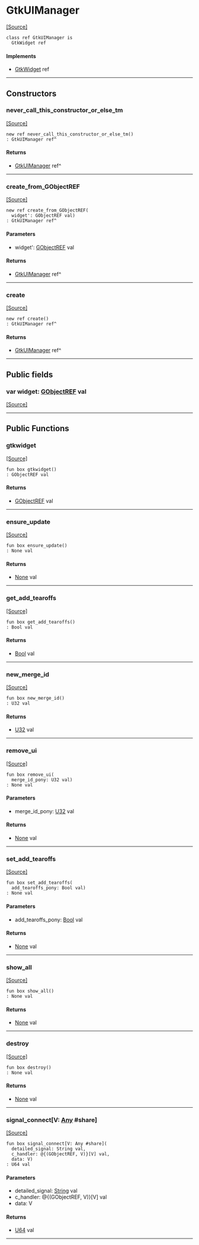 # GtkUIManager
<span class="source-link">[[Source]](src/gtk3/GtkUIManager.md#L6)</span>
```pony
class ref GtkUIManager is
  GtkWidget ref
```

#### Implements

* [GtkWidget](gtk3-GtkWidget.md) ref

---

## Constructors

### never_call_this_constructor_or_else_tm
<span class="source-link">[[Source]](src/gtk3/GtkUIManager.md#L10)</span>


```pony
new ref never_call_this_constructor_or_else_tm()
: GtkUIManager ref^
```

#### Returns

* [GtkUIManager](gtk3-GtkUIManager.md) ref^

---

### create_from_GObjectREF
<span class="source-link">[[Source]](src/gtk3/GtkUIManager.md#L13)</span>


```pony
new ref create_from_GObjectREF(
  widget': GObjectREF val)
: GtkUIManager ref^
```
#### Parameters

*   widget': [GObjectREF](gtk3-..-gobject-GObjectREF.md) val

#### Returns

* [GtkUIManager](gtk3-GtkUIManager.md) ref^

---

### create
<span class="source-link">[[Source]](src/gtk3/GtkUIManager.md#L17)</span>


```pony
new ref create()
: GtkUIManager ref^
```

#### Returns

* [GtkUIManager](gtk3-GtkUIManager.md) ref^

---

## Public fields

### var widget: [GObjectREF](gtk3-..-gobject-GObjectREF.md) val
<span class="source-link">[[Source]](src/gtk3/GtkUIManager.md#L7)</span>



---

## Public Functions

### gtkwidget
<span class="source-link">[[Source]](src/gtk3/GtkUIManager.md#L9)</span>


```pony
fun box gtkwidget()
: GObjectREF val
```

#### Returns

* [GObjectREF](gtk3-..-gobject-GObjectREF.md) val

---

### ensure_update
<span class="source-link">[[Source]](src/gtk3/GtkUIManager.md#L41)</span>


```pony
fun box ensure_update()
: None val
```

#### Returns

* [None](builtin-None.md) val

---

### get_add_tearoffs
<span class="source-link">[[Source]](src/gtk3/GtkUIManager.md#L65)</span>


```pony
fun box get_add_tearoffs()
: Bool val
```

#### Returns

* [Bool](builtin-Bool.md) val

---

### new_merge_id
<span class="source-link">[[Source]](src/gtk3/GtkUIManager.md#L93)</span>


```pony
fun box new_merge_id()
: U32 val
```

#### Returns

* [U32](builtin-U32.md) val

---

### remove_ui
<span class="source-link">[[Source]](src/gtk3/GtkUIManager.md#L100)</span>


```pony
fun box remove_ui(
  merge_id_pony: U32 val)
: None val
```
#### Parameters

*   merge_id_pony: [U32](builtin-U32.md) val

#### Returns

* [None](builtin-None.md) val

---

### set_add_tearoffs
<span class="source-link">[[Source]](src/gtk3/GtkUIManager.md#L103)</span>


```pony
fun box set_add_tearoffs(
  add_tearoffs_pony: Bool val)
: None val
```
#### Parameters

*   add_tearoffs_pony: [Bool](builtin-Bool.md) val

#### Returns

* [None](builtin-None.md) val

---

### show_all
<span class="source-link">[[Source]](src/gtk3/GtkWidget.md#L4)</span>


```pony
fun box show_all()
: None val
```

#### Returns

* [None](builtin-None.md) val

---

### destroy
<span class="source-link">[[Source]](src/gtk3/GtkWidget.md#L10)</span>


```pony
fun box destroy()
: None val
```

#### Returns

* [None](builtin-None.md) val

---

### signal_connect\[V: [Any](builtin-Any.md) #share\]
<span class="source-link">[[Source]](src/gtk3/GtkWidget.md#L13)</span>


```pony
fun box signal_connect[V: Any #share](
  detailed_signal: String val,
  c_handler: @{(GObjectREF, V)}[V] val,
  data: V)
: U64 val
```
#### Parameters

*   detailed_signal: [String](builtin-String.md) val
*   c_handler: @{(GObjectREF, V)}[V] val
*   data: V

#### Returns

* [U64](builtin-U64.md) val

---

